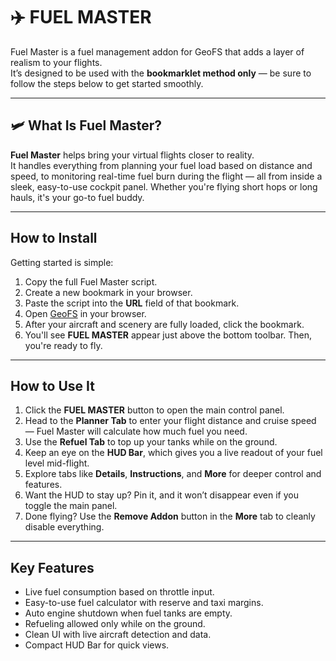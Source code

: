 # ✈️ FUEL MASTER

Fuel Master is a fuel management addon for GeoFS that adds a layer of realism to your flights.  
It’s designed to be used with the **bookmarklet method only** — be sure to follow the steps below to get started smoothly.

---

## 🛩️ What Is Fuel Master?

**Fuel Master** helps bring your virtual flights closer to reality.  
It handles everything from planning your fuel load based on distance and speed, to monitoring real-time fuel burn during the flight — all from inside a sleek, easy-to-use cockpit panel. Whether you're flying short hops or long hauls, it's your go-to fuel buddy.

---

## How to Install

Getting started is simple:

1. Copy the full Fuel Master script.
2. Create a new bookmark in your browser.
3. Paste the script into the **URL** field of that bookmark.
4. Open [GeoFS](https://geo-fs.com) in your browser.
5. After your aircraft and scenery are fully loaded, click the bookmark.
6. You'll see **FUEL MASTER** appear just above the bottom toolbar. Then, you're ready to fly.

---

## How to Use It

1. Click the **FUEL MASTER** button to open the main control panel.
2. Head to the **Planner Tab** to enter your flight distance and cruise speed — Fuel Master will calculate how much fuel you need.
3. Use the **Refuel Tab** to top up your tanks while on the ground.
4. Keep an eye on the **HUD Bar**, which gives you a live readout of your fuel level mid-flight.
5. Explore tabs like **Details**, **Instructions**, and **More** for deeper control and features.
6. Want the HUD to stay up? Pin it, and it won’t disappear even if you toggle the main panel.
7. Done flying? Use the **Remove Addon** button in the **More** tab to cleanly disable everything.

---

## Key Features

- Live fuel consumption based on throttle input.
- Easy-to-use fuel calculator with reserve and taxi margins.
- Auto engine shutdown when fuel tanks are empty.
- Refueling allowed only while on the ground.
- Clean UI with live aircraft detection and data.
- Compact HUD Bar for quick views.
